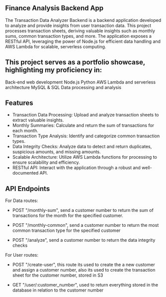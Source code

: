 ## Finance Analysis Backend App

The Transaction Data Analyzer Backend is a backend application developed to analyze and provide insights from user transaction data. This project processes transaction sheets, deriving valuable insights such as monthly sums, common transaction types, and more. The application exposes a RESTful API, leveraging the power of Node.js for efficient data handling and AWS Lambda for scalable, serverless computing.

## This project serves as a portfolio showcase, highlighting my proficiency in:

Back-end web development
Node.js
Python
AWS Lambda and serverless architecture
MySQL & SQL
Data processing and analysis

## Features

- Transaction Data Processing: Upload and analyze transaction sheets to extract valuable insights.
- Monthly Summaries: Calculate and return the sum of transactions for each month.
- Transaction Type Analysis: Identify and categorize common transaction types.
- Data Integrity Checks: Analyze data to detect and return duplicates, suspicious amounts, and missing amounts.
- Scalable Architecture: Utilize AWS Lambda functions for processing to ensure scalability and efficiency.
- RESTful API: Interact with the application through a robust and well-documented API.

## API Endpoints

For Data routes:

- POST "/monthly-sum", send a customer number to return the sum of transactions for the month for the specified customer.

- POST "/monthly-common", send a customer number to return the most common transaction type for the specified customer

- POST "/analyze", send a customer number to return the data integrity checks

For User routes:

- POST "/create-user", this route its used to create the a new customer and assign a customer number, also its used to create the transaction sheet for the customer number, stored in S3

- GET "/user/:customer_number", used to return everything stored in the database in relation to the customer number
